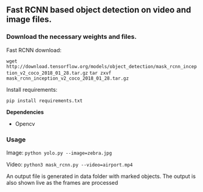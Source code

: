 ## Fast RCNN based object detection on video and image files.

### Download the necessary weights and files.

Fast RCNN download:

`wget http://download.tensorflow.org/models/object_detection/mask_rcnn_inception_v2_coco_2018_01_28.tar.gz`
`tar zxvf mask_rcnn_inception_v2_coco_2018_01_28.tar.gz`

Install requirements:

`pip install requirements.txt`

**Dependencies**
- Opencv

### Usage

Image: `python yolo.py --image=zebra.jpg`

Video: `python3 mask_rcnn.py --video=airport.mp4`

An output file is generated in data folder with marked objects. The output is also shown live as the frames are processed
